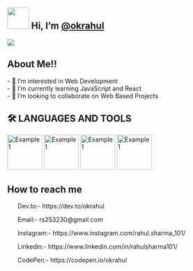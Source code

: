 <h2>  <img src="https://raw.githubusercontent.com/TheDudeThatCode/TheDudeThatCode/master/Assets/Hi.gif" width="50px" />  Hi, I’m <a href="https://github.com/okrahul"> @okrahul </a></h2>
 
<img src= "https://readme-typing-svg.herokuapp.com?size=25&color=F7294E&lines=Learner;A+Developer;Open-Source+Enthusiast;JavaScript+Lover" />
<h2>About Me!! </h2>
 - 👀 I’m interested in Web Development <br>
- 🌱 I’m currently learning JavaScript and React<br>
- 💞️ I’m looking to collaborate on Web Based Projects<br>
 <h2>🛠  LANGUAGES AND TOOLS</h2>
 <img src="https://usercontent.one/wp/www.jennerstrand.se/wp-content/uploads/2023/06/JavaScript-logo.png?media=1697375809" alt="Example1" width="80px" > 


 
  
  <img src="https://camo.githubusercontent.com/aeddc848275a1ffce386dc81c04541654ca07b2c43bbb8ad251085c962672aea/68747470733a2f2f696d672e736869656c64732e696f2f62616467652f6a6176617363726970742d2532333332333333302e7376673f7374796c653d666f722d7468652d6261646765266c6f676f3d6a617661736372697074266c6f676f436f6c6f723d253233463744463145" alt="Example1" width="80px" > 
  
  <img src="https://camo.githubusercontent.com/ec0d32e85caf4723d5182a75338c89f85a2c3679aed0c46c9ee9fd1c8dc2a316/68747470733a2f2f696d672e736869656c64732e696f2f62616467652f6769742d2532334630353033332e7376673f7374796c653d666f722d7468652d6261646765266c6f676f3d676974266c6f676f436f6c6f723d7768697465" alt="Example1" width="80px" > 
  
  <img src="https://computingforgeeks.com/wp-content/uploads/2021/06/Hire-React-JS-Developers.png?ezimgfmt=ng%3Awebp%2Fngcb23%2Frs%3Adevice%2Frscb23-1" alt="Example1" width="80px" > 
  

<h2> How to reach me </h2>
<ul> Dev.to:- https://dev.to/okrahul  </ul>
<ul> Email:- rs253230@gmail.com  </ul>
<ul> Instagram:- https://www.instagram.com/rahul.sharma_101/</ul>
<ul> Linkedin:- https://www.linkedin.com/in/rahulsharma101/ </ul>
<ul> CodePen:- https://codepen.io/okrahul </ul>
